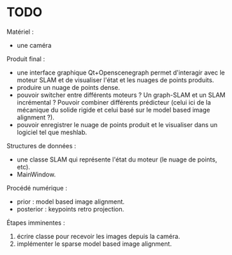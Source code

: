 TODO
====

Matériel :
* une caméra

Produit final :
* une interface graphique Qt+Openscenegraph permet d'interagir avec le moteur SLAM et de visualiser l'état et les nuages de points produits.
* produire un nuage de points dense.
* pouvoir switcher entre différents moteurs ?  Un graph-SLAM et un SLAM incrémental ?  Pouvoir combiner différents prédicteur (celui ici de la mécanique du solide rigide et celui basé sur le model based image alignment ?).
* pouvoir enregistrer le nuage de points produit et le visualiser dans un logiciel tel que meshlab.

Structures de données :
* une classe SLAM qui représente l'état du moteur (le nuage de points, etc).
* MainWindow.

Procédé numérique :
* prior : model based image alignment.
* posterior : keypoints retro projection.

Étapes imminentes :
1. écrire classe pour recevoir les images depuis la caméra.
2. implémenter le sparse model based image alignment.

